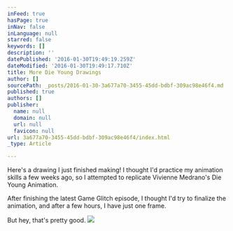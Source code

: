```yaml
---
inFeed: true
hasPage: true
inNav: false
inLanguage: null
starred: false
keywords: []
description: ''
datePublished: '2016-01-30T19:49:19.259Z'
dateModified: '2016-01-30T19:49:17.710Z'
title: More Die Young Drawings
author: []
sourcePath: _posts/2016-01-30-3a677a70-3455-45dd-bdbf-309ac98e46f4.md
published: true
authors: []
publisher:
  name: null
  domain: null
  url: null
  favicon: null
url: 3a677a70-3455-45dd-bdbf-309ac98e46f4/index.html
_type: Article

---
```

Here's a drawing I just finished making! I thought I'd practice my animation skills a few weeks ago, so I attempted to replicate Vivienne Medrano's Die Young Animation.

After finishing the latest Game Glitch episode, I thought I'd try to finalize the animation, and after a few hours, I have just one frame.

But hey, that's pretty good.
![](https://s3-us-west-2.amazonaws.com/the-grid-img/p/4e52b574886f3c15238682959f4652c269af4c44.jpg)